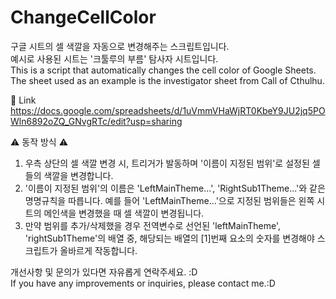 # ChangeCellColor
구글 시트의 셀 색깔을 자동으로 변경해주는 스크립트입니다.  
예시로 사용된 시트는 '크툴루의 부름' 탐사자 시트입니다.  
This is a script that automatically changes the cell color of Google Sheets.  
The sheet used as an example is the investigator sheet from Call of Cthulhu.  
  
🔗 Link  
<https://docs.google.com/spreadsheets/d/1uVmmVHaWjRT0KbeY9JU2jq5POWln6892oZQ_GNvgRTc/edit?usp=sharing>  

⚠️ 동작 방식 ⚠️
1. 우측 상단의 셀 색깔 변경 시, 트리거가 발동하며 '이름이 지정된 범위'로 설정된 셀들의 색깔을 변경합니다.
2. '이름이 지정된 범위'의 이름은 'LeftMainTheme...', 'RightSub1Theme...'와 같은 명명규칙을 따릅니다. 예를 들어 'LeftMainTheme...'으로 지정된 범위들은 왼쪽 시트의 메인색을 변경했을 때 셀 색깔이 변경됩니다.
3. 만약 범위를 추가/삭제했을 경우 전역변수로 선언된 'leftMainTheme', 'rightSub1Theme'의 배열 중, 해당되는 배열의 [1]번째 요소의 숫자를 변경해야 스크립트가 올바르게 작동합니다.

개선사항 및 문의가 있다면 자유롭게 연락주세요. :D  
If you have any improvements or inquiries, please contact me.:D
